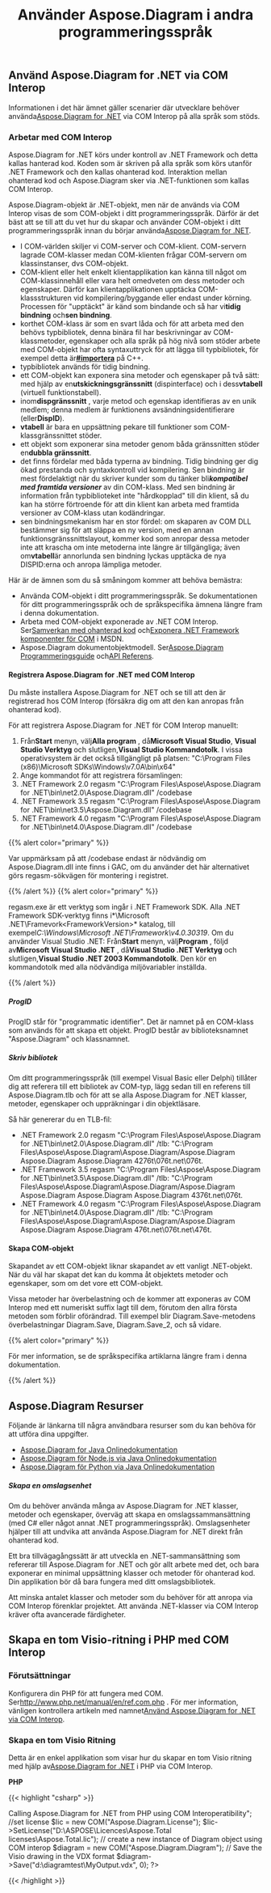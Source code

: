﻿---
title: Använder Aspose.Diagram i andra programmeringsspråk
type: docs
weight: 120
url: /sv/net/utilizing-aspose-diagram-in-other-programming-languages/
description: Den här sidan beskriver hur du använder Aspose.Diagram i andra programmeringsspråk.
---
## **Använd Aspose.Diagram for .NET via COM Interop**
 Informationen i det här ämnet gäller scenarier där utvecklare behöver använda[Aspose.Diagram for .NET](/diagram/sv/net/home/) via COM Interop på alla språk som stöds.
### **Arbetar med COM Interop**
Aspose.Diagram for .NET körs under kontroll av .NET Framework och detta kallas hanterad kod. Koden som är skriven på alla språk som körs utanför .NET Framework och den kallas ohanterad kod. Interaktion mellan ohanterad kod och Aspose.Diagram sker via .NET-funktionen som kallas COM Interop.

 Aspose.Diagram-objekt är .NET-objekt, men när de används via COM Interop visas de som COM-objekt i ditt programmeringsspråk. Därför är det bäst att se till att du vet hur du skapar och använder COM-objekt i ditt programmeringsspråk innan du börjar använda[Aspose.Diagram for .NET](/diagram/sv/net/home/).

- I COM-världen skiljer vi COM-server och COM-klient. COM-servern lagrade COM-klasser medan COM-klienten frågar COM-servern om klassinstanser, dvs COM-objekt.
-  COM-klient eller helt enkelt klientapplikation kan känna till något om COM-klassinnehåll eller vara helt omedveten om dess metoder och egenskaper. Därför kan klientapplikationen upptäcka COM-klassstrukturen vid kompilering/byggande eller endast under körning. Processen för "upptäckt" är känd som bindande och så har vi**tidig bindning** och**sen bindning**.
-  korthet COM-klass är som en svart låda och för att arbeta med den behövs typbibliotek, denna binära fil har beskrivningar av COM-klassmetoder, egenskaper och alla språk på hög nivå som stöder arbete med COM-objekt har ofta syntaxuttryck för att lägga till typbibliotek, för exempel detta är[**#importera**](http://msdn.microsoft.com/en-us/library/8etzzkb6.aspx) på C++.
- typbibliotek används för tidig bindning.
-  ett COM-objekt kan exponera sina metoder och egenskaper på två sätt: med hjälp av en**utskickningsgränssnitt** (dispinterface) och i dess**vtabell** (virtuell funktionstabell).
-  inom**dispgränssnitt** , varje metod och egenskap identifieras av en unik medlem; denna medlem är funktionens avsändningsidentifierare (eller**DispID**).
- **vtabell** är bara en uppsättning pekare till funktioner som COM-klassgränssnittet stöder.
-  ett objekt som exponerar sina metoder genom båda gränssnitten stöder en**dubbla gränssnitt**.
- det finns fördelar med båda typerna av bindning. Tidig bindning ger dig ökad prestanda och syntaxkontroll vid kompilering. Sen bindning är mest fördelaktigt när du skriver kunder som du tänker bli***kompatibel med framtida versioner*** av din COM-klass. Med sen bindning är information från typbiblioteket inte "hårdkopplad" till din klient, så du kan ha större förtroende för att din klient kan arbeta med framtida versioner av COM-klass utan kodändringar.
-  sen bindningsmekanism har en stor fördel: om skaparen av COM DLL bestämmer sig för att släppa en ny version, med en annan funktionsgränssnittslayout, kommer kod som anropar dessa metoder inte att krascha om inte metoderna inte längre är tillgängliga; även om**vtabell**är annorlunda sen bindning lyckas upptäcka de nya DISPID:erna och anropa lämpliga metoder.

 Här är de ämnen som du så småningom kommer att behöva bemästra:

- Använda COM-objekt i ditt programmeringsspråk. Se dokumentationen för ditt programmeringsspråk och de språkspecifika ämnena längre fram i denna dokumentation.
-  Arbeta med COM-objekt exponerade av .NET COM Interop. Ser[Samverkan med ohanterad kod](https://docs.microsoft.com/en-us/dotnet/framework/interop/) och[Exponera .NET Framework komponenter för COM](https://docs.microsoft.com/en-us/dotnet/framework/interop/exposing-dotnet-components-to-com) i MSDN.
-  Aspose.Diagram dokumentobjektmodell. Ser[Aspose.Diagram Programmeringsguide](https://docs.aspose.com/diagram/net/developer-guide/) och[API Referens](https://reference.aspose.com/diagram/net).
#### **Registrera Aspose.Diagram for .NET med COM Interop**
Du måste installera Aspose.Diagram for .NET och se till att den är registrerad hos COM Interop (försäkra dig om att den kan anropas från ohanterad kod).

För att registrera Aspose.Diagram for .NET för COM Interop manuellt:

1.  Från**Start** menyn, välj**Alla program** , då**Microsoft Visual Studio**, **Visual Studio Verktyg** och slutligen,**Visual Studio Kommandotolk**. I vissa operativsystem är det också tillgängligt på platsen: "C:\Program Files (x86)\Microsoft SDKs\Windows\v7.0A\bin\x64"
1.  Ange kommandot för att registrera församlingen:
   1. .NET Framework 2.0
regasm "C:\Program Files\Aspose\Aspose.Diagram for .NET\bin\net2.0\Aspose.Diagram.dll" /codebase
   1. .NET Framework 3.5
 regasm "C:\Program Files\Aspose\Aspose.Diagram for .NET\bin\net3.5\Aspose.Diagram.dll" /codebase
   1. .NET Framework 4.0
 regasm "C:\Program Files\Aspose\Aspose.Diagram for .NET\bin\net4.0\Aspose.Diagram.dll" /codebase

{{% alert color="primary" %}} 

Var uppmärksam på att /codebase endast är nödvändig om Aspose.Diagram.dll inte finns i GAC, om du använder det här alternativet görs regasm-sökvägen för montering i registret.

{{% /alert %}} {{% alert color="primary" %}} 

 regasm.exe är ett verktyg som ingår i .NET Framework SDK. Alla .NET Framework SDK-verktyg finns i*\Microsoft .NET\Framevork\<FrameworkVersion>* katalog, till exempel*C:\Windows\Microsoft .NET\Framework\v4.0.30319*. Om du använder Visual Studio .NET:
 Från**Start** menyn, välj**Program** , följd av**Microsoft Visual Studio .NET** , då**Visual Studio .NET Verktyg** och slutligen,**Visual Studio .NET 2003 Kommandotolk**.
Den kör en kommandotolk med alla nödvändiga miljövariabler inställda.

{{% /alert %}} 
##### **ProgID**
ProgID står för "programmatic identifier". Det är namnet på en COM-klass som används för att skapa ett objekt. ProgID består av biblioteksnamnet "Aspose.Diagram" och klassnamnet.
##### **Skriv bibliotek**
Om ditt programmeringsspråk (till exempel Visual Basic eller Delphi) tillåter dig att referera till ett bibliotek av COM-typ, lägg sedan till en referens till Aspose.Diagram.tlb och för att se alla Aspose.Diagram for .NET klasser, metoder, egenskaper och uppräkningar i din objektläsare.

Så här genererar du en TLB-fil:

- .NET Framework 2.0
 regasm "C:\Program Files\Aspose\Aspose.Diagram for .NET\bin\net2.0\Aspose.Diagram.dll" /tlb: "C:\Program Files\Aspose\Aspose.Diagram\Aspose.Diagram/Aspose.Diagram Aspose.Diagram Aspose.Diagram 4276t\076t.net\076t.
- .NET Framework 3.5
 regasm "C:\Program Files\Aspose\Aspose.Diagram for .NET\bin\net3.5\Aspose.Diagram.dll" /tlb: "C:\Program Files\Aspose\Aspose.Diagram\Aspose.Diagram/Aspose.Diagram Aspose.Diagram Aspose.Diagram Aspose.Diagram 4376t.net\076t.
- .NET Framework 4.0
regasm "C:\Program Files\Aspose\Aspose.Diagram for .NET\bin\net4.0\Aspose.Diagram.dll" /tlb: "C:\Program Files\Aspose\Aspose.Diagram\Aspose.Diagram/Aspose.Diagram Aspose.Diagram Aspose.Diagram 476t.net\076t.net\476t.
#### **Skapa COM-objekt**
Skapandet av ett COM-objekt liknar skapandet av ett vanligt .NET-objekt. När du väl har skapat det kan du komma åt objektets metoder och egenskaper, som om det vore ett COM-objekt.

Vissa metoder har överbelastning och de kommer att exponeras av COM Interop med ett numeriskt suffix lagt till dem, förutom den allra första metoden som förblir oförändrad. Till exempel blir Diagram.Save-metodens överbelastningar Diagram.Save, Diagram.Save_2, och så vidare.

{{% alert color="primary" %}} 

 För mer information, se de språkspecifika artiklarna längre fram i denna dokumentation.

{{% /alert %}} 
## **Aspose.Diagram Resurser**
Följande är länkarna till några användbara resurser som du kan behöva för att utföra dina uppgifter.
- [Aspose.Diagram for Java Onlinedokumentation](https://docs.aspose.com/diagram/java/)
- [Aspose.Diagram för Node.js via Java Onlinedokumentation](https://docs.aspose.com/diagram/nodejsjava/)
- [Aspose.Diagram för Python via Java Onlinedokumentation](https://docs.aspose.com/diagram/pythonjava/)

##### **Skapa en omslagsenhet**
Om du behöver använda många av Aspose.Diagram for .NET klasser, metoder och egenskaper, överväg att skapa en omslagssammansättning (med C# eller något annat .NET programmeringsspråk). Omslagsenheter hjälper till att undvika att använda Aspose.Diagram for .NET direkt från ohanterad kod.

Ett bra tillvägagångssätt är att utveckla en .NET-sammansättning som refererar till Aspose.Diagram for .NET och gör allt arbete med det, och bara exponerar en minimal uppsättning klasser och metoder för ohanterad kod. Din applikation bör då bara fungera med ditt omslagsbibliotek.

 Att minska antalet klasser och metoder som du behöver för att anropa via COM Interop förenklar projektet. Att använda .NET-klasser via COM Interop kräver ofta avancerade färdigheter.
## **Skapa en tom Visio-ritning i PHP med COM Interop**
### **Förutsättningar**
 Konfigurera din PHP för att fungera med COM. Ser<http://www.php.net/manual/en/ref.com.php> . För mer information, vänligen kontrollera artikeln med namnet[Använd Aspose.Diagram for .NET via COM Interop](/diagram/sv/net/home/).
### **Skapa en tom Visio Ritning**
 Detta är en enkel applikation som visar hur du skapar en tom Visio ritning med hjälp av[Aspose.Diagram for .NET](/diagram/sv/net/home/) i PHP via COM Interop.

**PHP**

{{< highlight "csharp" >}}

 <?php

echo "<h3>Calling Aspose.Diagram for .NET from PHP using COM Interoperatibility</h3>";

//set license

$lic = new COM("Aspose.Diagram.License");

$lic->SetLicense("D:\ASPOSE\Licences\Aspose.Total licenses\Aspose.Total.lic");

// create a new instance of Diagram object using COM interop

$diagram = new COM("Aspose.Diagram.Diagram");

// Save the Visio drawing in the VDX format

$diagram->Save("d:\diagramtest\MyOutput.vdx", 0);

?>



{{< /highlight >}}
